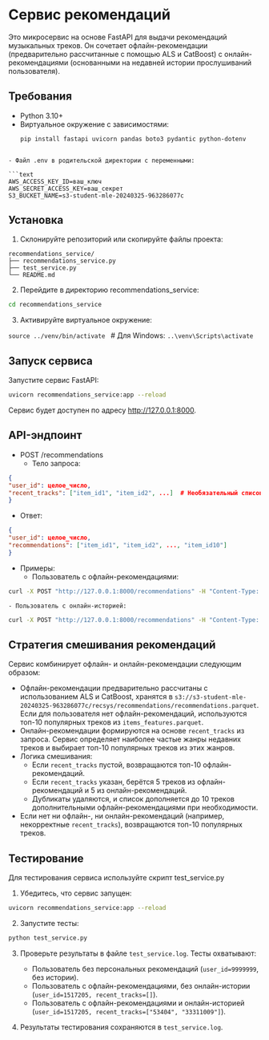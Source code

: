 # Сервис рекомендаций

Это микросервис на основе FastAPI для выдачи рекомендаций музыкальных треков. Он сочетает офлайн-рекомендации (предварительно рассчитанные с помощью ALS и CatBoost) с онлайн-рекомендациями (основанными на недавней истории прослушиваний пользователя).

## Требования

- Python 3.10+
- Виртуальное окружение с зависимостями:
  ```bash
  pip install fastapi uvicorn pandas boto3 pydantic python-dotenv
```

- Файл .env в родительской директории с переменными:

```text
AWS_ACCESS_KEY_ID=ваш_ключ
AWS_SECRET_ACCESS_KEY=ваш_секрет
S3_BUCKET_NAME=s3-student-mle-20240325-963286077c
```
## Установка

1. Склонируйте репозиторий или скопируйте файлы проекта:

 ```text
recommendations_service/
├── recommendations_service.py
├── test_service.py
└── README.md
```

2. Перейдите в директорию recommendations_service:

```bash
cd recommendations_service
```

3. Активируйте виртуальное окружение:

`source ../venv/bin/activate ` # Для Windows: `..\venv\Scripts\activate`

## Запуск сервиса

Запустите сервис FastAPI:
```bash
uvicorn recommendations_service:app --reload
```

Сервис будет доступен по адресу http://127.0.0.1:8000.

## API-эндпоинт

- POST /recommendations
	- Тело запроса:
```json
{
"user_id": целое_число,
"recent_tracks": ["item_id1", "item_id2", ...]  # Необязательный список недавних треков
}
```

- Ответ:

```json
{
"user_id": целое_число,
"recommendations": ["item_id1", "item_id2", ..., "item_id10"]
}
```

- Примеры:
	- Пользователь с офлайн-рекомендациями:
```bash
curl -X POST "http://127.0.0.1:8000/recommendations" -H "Content-Type: application/json" -d '{"user_id": 1517205, "recent_tracks": []}'
```
	- Пользователь с онлайн-историей:
```bash
curl -X POST "http://127.0.0.1:8000/recommendations" -H "Content-Type: application/json" -d '{"user_id": 9999999, "recent_tracks": ["53404", "33311009"]}'
```

## Стратегия смешивания рекомендаций

Сервис комбинирует офлайн- и онлайн-рекомендации следующим образом:

- Офлайн-рекомендации предварительно рассчитаны с использованием ALS и CatBoost, хранятся в `s3://s3-student-mle-20240325-963286077c/recsys/recommendations/recommendations.parquet`. Если для пользователя нет офлайн-рекомендаций, используются топ-10 популярных треков из `items_features.parquet`.
- Онлайн-рекомендации формируются на основе `recent_tracks` из запроса. Сервис определяет наиболее частые жанры недавних треков и выбирает топ-10 популярных треков из этих жанров.
- Логика смешивания:
    - Если `recent_tracks` пустой, возвращаются топ-10 офлайн-рекомендаций.
    - Если `recent_tracks` указан, берётся 5 треков из офлайн-рекомендаций и 5 из онлайн-рекомендаций.
    - Дубликаты удаляются, и список дополняется до 10 треков дополнительными офлайн-рекомендациями при необходимости.
- Если нет ни офлайн-, ни онлайн-рекомендаций (например, некорректные `recent_tracks`), возвращаются топ-10 популярных треков.

## Тестирование

Для тестирования сервиса используйте скрипт test_service.py

1. Убедитесь, что сервис запущен:
```bash
uvicorn recommendations_service:app --reload
```

2. Запустите тесты:

```bash
python test_service.py
```

3. Проверьте результаты в файле `test_service.log`. Тесты охватывают:
    - Пользователь без персональных рекомендаций (`user_id=9999999`, без истории).
    - Пользователь с офлайн-рекомендациями, без онлайн-истории (`user_id=1517205, recent_tracks=[]`).
    - Пользователь с офлайн-рекомендациями и онлайн-историей (`user_id=1517205, recent_tracks=["53404", "33311009"]`).

4. Результаты тестирования сохраняются в `test_service.log`.
